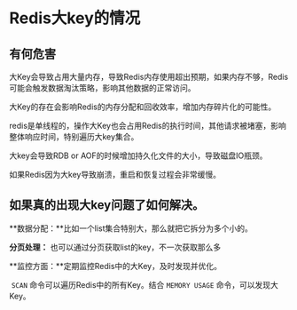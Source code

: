 # Redis大key的情况

## 有何危害

大Key会导致占用大量内存，导致Redis内存使用超出预期，如果内存不够，Redis可能会触发数据淘汰策略，影响其他数据的正常访问。

大Key的存在会影响Redis的内存分配和回收效率，增加内存碎片化的可能性。

redis是单线程的，操作大Key也会占用Redis的执行时间，其他请求被堵塞，影响整体响应时间，特别遍历大key集合。

大key会导致RDB or AOF的时候增加持久化文件的大小，导致磁盘IO瓶颈。

如果Redis因为大key导致崩溃，重启和恢复过程会非常缓慢。

## 如果真的出现大key问题了如何解决。

**数据分配：**比如一个list集合特别大，那么就把它拆分为多个小的。

**分页处理：** 也可以通过分页获取list的key，不一次获取那么多

**监控方面：**定期监控Redis中的大Key，及时发现并优化。

​	`SCAN` 命令可以遍历Redis中的所有Key。结合 `MEMORY USAGE` 命令，可以发现大Key。

